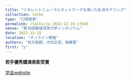 ```yaml
---
title: "リカレントニューラルネットワークを用いた乱流モデリング"
collection: talks
type: "口頭発表"
permalink: /talks/ja_2022-12-15-cfd36
venue: "第36回数値流体力学シンポジウム"
date: 2022-12-15
location: "オンライン開催"
authors: "松元智嗣，犬伏正信，後藤晋"
first: "y"
---
```

**若手優秀講演表彰受賞**

<a href="https://www2.nagare.or.jp/cfd/cfd36/program.html" target="_blank" rel="noopener noreferrer">学会website</a>
